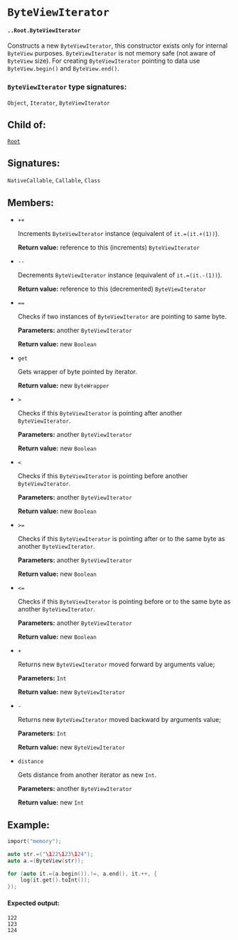 # `ByteViewIterator`

#### `..Root.ByteViewIterator`

Constructs a new `ByteViewIterator`, this constructor exists only for internal `ByteView` purposes. `ByteViewIterator` is not memory safe (not aware of `ByteView` size). For creating `ByteViewIterator` pointing to data use `ByteView.begin()` and `ByteView.end()`.

### `ByteViewIterator` type signatures:

`Object`, `Iterator`, `ByteViewIterator` 

## Child of:

[`Root`](docs..Root.md)

## Signatures:

`NativeCallable`, `Callable`, `Class`

## Members:

- `++` 
  
  Increments `ByteViewIterator` instance (equivalent of `it.=(it.+(1))`).

  **Return value:** reference to this (increments) `ByteViewIterator`

- `--`
  
  Decrements `ByteViewIterator` instance (equivalent of `it.=(it.-(1))`).

  **Return value:** reference to this (decremented) `ByteViewIterator`

- `==`
  
  Checks if two instances of `ByteViewIterator` are pointing to same byte.

  **Parameters:** another `ByteViewIterator`

  **Return value:** new `Boolean`

- `get`
  
  Gets wrapper of byte pointed by iterator.

  **Return value:** new `ByteWrapper`

- `>`
  
  Checks if this `ByteViewIterator` is pointing after another `ByteViewIterator`.

  **Parameters:** another `ByteViewIterator`

  **Return value:** new `Boolean`
  
- `<`
  
  Checks if this `ByteViewIterator` is pointing before another `ByteViewIterator`.

  **Parameters:** another `ByteViewIterator`

  **Return value:** new `Boolean`

- `>=`
  
  Checks if this `ByteViewIterator` is pointing after or to the same byte as another `ByteViewIterator`.

  **Parameters:** another `ByteViewIterator`

  **Return value:** new `Boolean`

- `<=`
  
  Checks if this `ByteViewIterator` is pointing before or to the same byte as another `ByteViewIterator`.

  **Parameters:** another `ByteViewIterator`

  **Return value:** new `Boolean`

- `+`
  
  Returns new `ByteViewIterator` moved forward by arguments value;

  **Parameters:** `Int`

  **Return value:** new `ByteViewIterator`

- `-`
  
  Returns new `ByteViewIterator` moved backward by arguments value;
  
  **Parameters:** `Int`

  **Return value:** new `ByteViewIterator`

- `distance`
  
  Gets distance from another iterator as new `Int`.

  **Parameters:** another `ByteViewIterator` 

  **Return value:** new `Int`

## Example:

```c
import("memory");

auto str.=("\122\123\124");
auto a.=(ByteView(str));

for (auto it.=(a.begin()).!=, a.end(), it.++, {
    log(it.get().toInt());
});
```

#### Expected output:

```
122
123
124
```